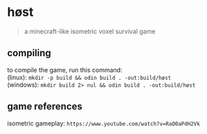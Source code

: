 # høst
> a minecraft-like isometric voxel survival game  

## compiling
to compile the game, run this command:  
(linux): `mkdir -p build && odin build . -out:build/høst`  
(windows): `mkdir build 2> nul && odin build . -out:build/høst`  

## game references
isometric gameplay: `https://www.youtube.com/watch?v=RaO0aPdH2Vk`  
